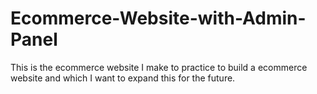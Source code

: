 # Ecommerce-Website-with-Admin-Panel
This is the ecommerce website I make to practice to build a ecommerce website and which I want to expand this for the future.
